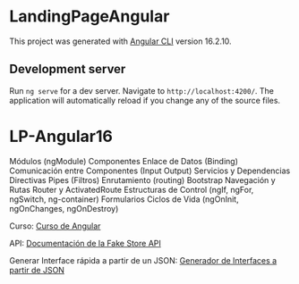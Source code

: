# LandingPageAngular

This project was generated with [Angular CLI](https://github.com/angular/angular-cli) version 16.2.10.

## Development server

Run `ng serve` for a dev server. Navigate to `http://localhost:4200/`. The application will automatically reload if you change any of the source files.

# LP-Angular16
Módulos (ngModule)
Componentes
Enlace de Datos (Binding)
Comunicación entre Componentes (Input Output)
Servicios y Dependencias
Directivas
Pipes (Filtros)
Enrutamiento (routing)
Bootstrap
Navegación y Rutas
Router y ActivatedRoute
Estructuras de Control (ngIf, ngFor, ngSwitch, ng-container)
Formularios
Ciclos de Vida (ngOnInit, ngOnChanges, ngOnDestroy)

Curso: [Curso de Angular](https://www.youtube.com/watch?v=soInCF7nbDw&ab_channel=SergieCode)

API: [Documentación de la Fake Store API](https://fakestoreapi.com/docs)

Generar Interface rápida a partir de un JSON: [Generador de Interfaces a partir de JSON](https://app.quicktype.io/)
